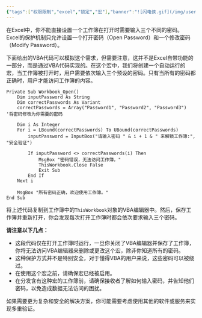 ```yaml
---
{"tags":["权限限制","excel","锁定","宏"],"banner":"![闪电侠.gif](/img/user/%E6%96%87%E4%BB%B6/%E9%99%84%E4%BB%B6/%E5%9B%BE%E7%89%87/%E9%97%AA%E7%94%B5%E4%BE%A0.gif)","profileName":"zhwly","postId":"26","postType":"post","categories":[1],"dg-publish":true,"permalink":"/在Excel中设置打开文档时需要输入三个不同密码的权限限制/","dgPassFrontmatter":true,"noteIcon":""}
---
```




在Excel中，你不能直接设置一个工作簿在打开时需要输入三个不同的密码。Excel的保护机制只允许设置一个打开密码（Open Password）和一个修改密码（Modify Password）。

下面给出的VBA代码可以模拟这个需求，但需要注意，这并不是Excel自带功能的一部分，而是通过VBA代码实现的。在这个宏中，我们将创建一个自动运行的宏，当工作簿被打开时，用户需要依次输入三个预设的密码。只有当所有的密码都正确时，用户才能访问工作簿的内容。

```vba
Private Sub Workbook_Open()
    Dim inputPassword As String
    Dim correctPasswords As Variant
    correctPasswords = Array("Password1", "Password2", "Password3") '将密码修改为你需要的密码
    
    Dim i As Integer
    For i = LBound(correctPasswords) To UBound(correctPasswords)
        inputPassword = InputBox("请输入密码 " & i + 1 & " 来解锁工作簿:", "安全验证")
        
        If inputPassword <> correctPasswords(i) Then
            MsgBox "密码错误，无法访问工作簿。"
            ThisWorkbook.Close False
            Exit Sub
        End If
    Next i
    
    MsgBox "所有密码正确，欢迎使用工作簿。"
End Sub
```

将上述代码复制到工作簿中的`ThisWorkbook`对象的VBA编辑器中。然后，保存工作簿并重新打开，你会发现每次打开工作簿时都会依次要求输入三个密码。

**请注意以下几点：**
- 这段代码仅在打开工作簿时运行，一旦你关闭了VBA编辑器并保存了工作簿，你将无法访问VBA编辑器来删除或更改这个宏，除非你知道所有的密码。
- 这种保护方式并不是特别安全，对于懂得VBA的用户来说，这些密码可以被绕过。
- 在使用这个宏之前，请确保宏已经被启用。
- 在分发含有这种宏的工作簿前，请确保接收者了解如何输入密码，并告知他们密码，以免造成数据无法访问的困扰。

如果需要更为复杂和安全的解决方案，你可能需要考虑使用其他的软件或服务来实现多重验证。